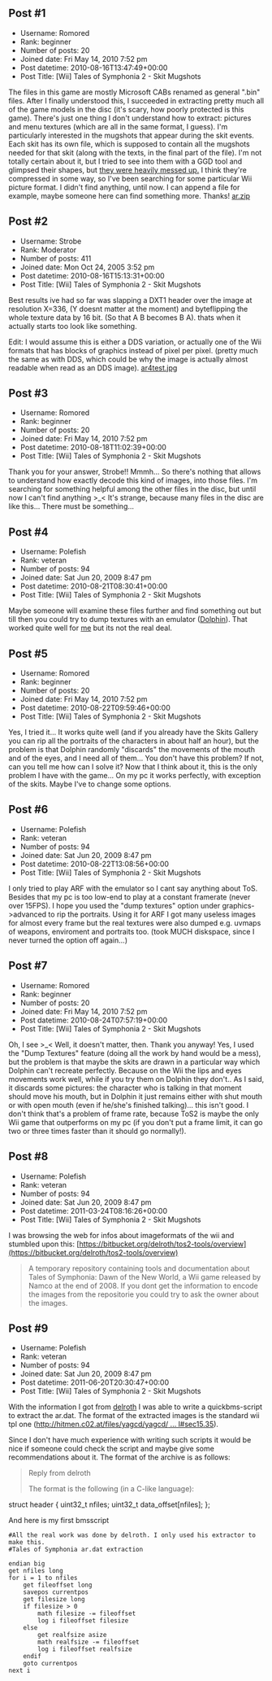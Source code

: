 ## Post #1
- Username: Romored
- Rank: beginner
- Number of posts: 20
- Joined date: Fri May 14, 2010 7:52 pm
- Post datetime: 2010-08-16T13:47:49+00:00
- Post Title: [Wii] Tales of Symphonia 2 - Skit Mugshots

The files in this game are mostly Microsoft CABs renamed as general ".bin" files. After I finally understood this, I succeeded in extracting pretty much all of the game models in the disc (it's scary, how poorly protected is this game). There's just one thing I don't understand how to extract: pictures and menu textures (which are all in the same format, I guess). I'm particularly interested in the mugshots that appear during the skit events.
Each skit has its own file, which is supposed to contain all the mugshots needed for that skit (along with the texts, in the final part of the file). I'm not totally certain about it, but I tried to see into them with a GGD tool and glimpsed their shapes, but [they were heavily messed up.](http://img442.imageshack.us/img442/2548/62843411.png) I think they're compressed in some way, so I've been searching for some particular Wii picture format. I didn't find anything, until now.
I can append a file for example, maybe someone here can find something more.
Thanks!
[ar.zip](https://xentaxbackup.github.io/file/3334_ar.zip)
## Post #2
- Username: Strobe
- Rank: Moderator
- Number of posts: 411
- Joined date: Mon Oct 24, 2005 3:52 pm
- Post datetime: 2010-08-16T15:13:31+00:00
- Post Title: [Wii] Tales of Symphonia 2 - Skit Mugshots

Best results ive had so far was slapping a DXT1 header over the image at resolution X=336, (Y doesnt matter at the moment)
and byteflipping the whole texture data by 16 bit. (So that A B becomes B A).
thats when it actually starts too look like something.

Edit: I would assume this is either a DDS variation, or actually one of the Wii formats that has blocks of graphics instead of pixel per pixel. (pretty much the same as with DDS, which could be why the image is actually almost readable when read as an DDS image).
[ar4test.jpg](https://xentaxbackup.github.io/file/3335_ar4test.jpg)
## Post #3
- Username: Romored
- Rank: beginner
- Number of posts: 20
- Joined date: Fri May 14, 2010 7:52 pm
- Post datetime: 2010-08-18T11:02:39+00:00
- Post Title: [Wii] Tales of Symphonia 2 - Skit Mugshots

Thank you for your answer, Strobe!!
Mmmh... So there's nothing that allows to understand how exactly decode this kind of images, into those files.
I'm searching for something helpful among the other files in the disc, but until now I can't find anything >_<
It's strange, because many files in the disc are like this... There must be something...
## Post #4
- Username: Polefish
- Rank: veteran
- Number of posts: 94
- Joined date: Sat Jun 20, 2009 8:47 pm
- Post datetime: 2010-08-21T08:30:41+00:00
- Post Title: [Wii] Tales of Symphonia 2 - Skit Mugshots

Maybe someone will examine these files further and find something out but till then you could try to dump textures with an emulator ([Dolphin](http://www.dolphin-emu.com/news.php)). That worked quite well for [me](http://forum.xentax.com/viewtopic.php?f=18&t=4893) but its not the real deal.
## Post #5
- Username: Romored
- Rank: beginner
- Number of posts: 20
- Joined date: Fri May 14, 2010 7:52 pm
- Post datetime: 2010-08-22T09:59:46+00:00
- Post Title: [Wii] Tales of Symphonia 2 - Skit Mugshots

Yes, I tried it... It works quite well (and if you already have the Skits Gallery you can rip all the portraits of the characters in about half an hour), but the problem is that Dolphin randomly "discards" the movements of the mouth and of the eyes, and I need all of them... You don't have this problem? If not, can you tell me how can I solve it? Now that I think about it, this is the only problem I have with the game... On my pc it works perfectly, with exception of the skits. Maybe I've to change some options.
## Post #6
- Username: Polefish
- Rank: veteran
- Number of posts: 94
- Joined date: Sat Jun 20, 2009 8:47 pm
- Post datetime: 2010-08-22T13:08:56+00:00
- Post Title: [Wii] Tales of Symphonia 2 - Skit Mugshots

I only tried to play ARF with the emulator so I cant say anything about ToS. Besides that my pc is too low-end to play at a constant framerate (never over 15FPS).
I hope you used the "dump textures" option under graphics->advanced to rip the portraits. Using it for ARF I got many useless images for almost every frame but the real textures were also dumped e.g. uvmaps of weapons, enviroment and portraits too. (took MUCH diskspace, since I never turned the option off again...)
## Post #7
- Username: Romored
- Rank: beginner
- Number of posts: 20
- Joined date: Fri May 14, 2010 7:52 pm
- Post datetime: 2010-08-24T07:57:19+00:00
- Post Title: [Wii] Tales of Symphonia 2 - Skit Mugshots

Oh, I see >_< Well, it doesn't matter, then. Thank you anyway! Yes, I used the "Dump Textures" feature (doing all the work by hand would be a mess), but the problem is that maybe the skits are drawn in a particular way which Dolphin can't recreate perfectly. Because on the Wii the lips and eyes movements work well, while if you try them on Dolphin they don't.. As I said, it discards some pictures: the character who is talking in that moment should move his mouth, but in Dolphin it just remains either with shut mouth or with open mouth (even if he/she's finished talking)... this isn't good. I don't think that's a problem of frame rate, because ToS2 is maybe the only Wii game that outperforms on my pc (if you don't put a frame limit, it can go two or three times faster than it should go normally!).
## Post #8
- Username: Polefish
- Rank: veteran
- Number of posts: 94
- Joined date: Sat Jun 20, 2009 8:47 pm
- Post datetime: 2011-03-24T08:16:26+00:00
- Post Title: [Wii] Tales of Symphonia 2 - Skit Mugshots

I was browsing the web for infos about imageformats of the wii and stumbled upon this: [https://bitbucket.org/delroth/tos2-tools/overview](https://bitbucket.org/delroth/tos2-tools/overview)

> A temporary repository containing tools and documentation about Tales of Symphonia: Dawn of the New World, a Wii game released by Namco at the end of 2008.
If you dont get the information to encode the images from the repositorie you could try to ask the owner about the images.
## Post #9
- Username: Polefish
- Rank: veteran
- Number of posts: 94
- Joined date: Sat Jun 20, 2009 8:47 pm
- Post datetime: 2011-06-20T20:30:47+00:00
- Post Title: [Wii] Tales of Symphonia 2 - Skit Mugshots

With the information I got from [delroth](http://blog.delroth.net/2011/06/reverse-engineering-a-wii-game-script-interpreter-part-2/) I was able to write a quickbms-script to extract the ar.dat. The format of the extracted images is the standard wii tpl one ([http://hitmen.c02.at/files/yagcd/yagcd/ ... l#sec15.35](http://hitmen.c02.at/files/yagcd/yagcd/chap15.html#sec15.35)).

Since I don't have much experience with writing such scripts it would be nice if someone could check the script and maybe give some recommendations about it. The format of the archive is as follows:

> Reply from delroth
>
> The format is the following (in a C-like language):

struct header {
uint32_t nfiles;
uint32_t data_offset[nfiles];
};

And here is my first bmsscript

```
#All the real work was done by delroth. I only used his extractor to make this.
#Tales of Symphonia ar.dat extraction

endian big
get nfiles long
for i = 1 to nfiles
	get fileoffset long
	savepos currentpos
	get filesize long
	if filesize > 0
		math filesize -= fileoffset
		log i fileoffset filesize
	else
		get realfsize asize
		math realfsize -= fileoffset
		log i fileoffset realfsize
	endif
	goto currentpos
next i
```
